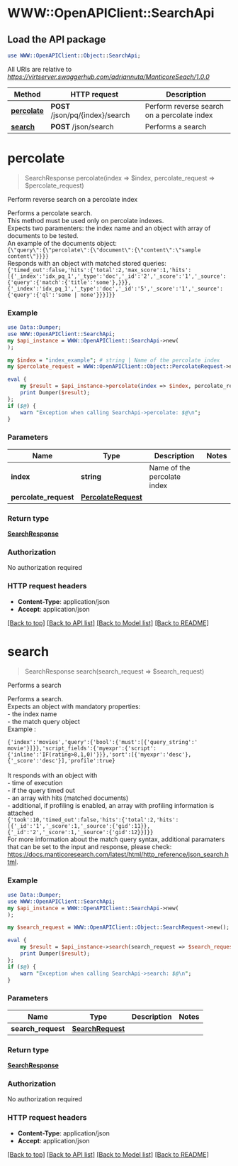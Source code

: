# WWW::OpenAPIClient::SearchApi

## Load the API package
```perl
use WWW::OpenAPIClient::Object::SearchApi;
```

All URIs are relative to *https://virtserver.swaggerhub.com/adriannuta/ManticoreSeach/1.0.0*

Method | HTTP request | Description
------------- | ------------- | -------------
[**percolate**](SearchApi.md#percolate) | **POST** /json/pq/{index}/search | Perform reverse search on a percolate index
[**search**](SearchApi.md#search) | **POST** /json/search | Performs a search


# **percolate**
> SearchResponse percolate(index => $index, percolate_request => $percolate_request)

Perform reverse search on a percolate index

Performs a percolate search. <br/> This method must be used only on percolate indexes. <br/> Expects two paramenters: the index name and an object with array of documents to be tested. <br/> An example of the documents object: <br/> ``` {\"query\":{\"percolate\":{\"document\":{\"content\":\"sample content\"}}}} ``` <br/> Responds with an object with matched stored queries: <br/> ``` {'timed_out':false,'hits':{'total':2,'max_score':1,'hits':[{'_index':'idx_pq_1','_type':'doc','_id':'2','_score':'1','_source':{'query':{'match':{'title':'some'},}}},{'_index':'idx_pq_1','_type':'doc','_id':'5','_score':'1','_source':{'query':{'ql':'some | none'}}}]}} ``` 

### Example 
```perl
use Data::Dumper;
use WWW::OpenAPIClient::SearchApi;
my $api_instance = WWW::OpenAPIClient::SearchApi->new(
);

my $index = "index_example"; # string | Name of the percolate index
my $percolate_request = WWW::OpenAPIClient::Object::PercolateRequest->new(); # PercolateRequest | 

eval { 
    my $result = $api_instance->percolate(index => $index, percolate_request => $percolate_request);
    print Dumper($result);
};
if ($@) {
    warn "Exception when calling SearchApi->percolate: $@\n";
}
```

### Parameters

Name | Type | Description  | Notes
------------- | ------------- | ------------- | -------------
 **index** | **string**| Name of the percolate index | 
 **percolate_request** | [**PercolateRequest**](PercolateRequest.md)|  | 

### Return type

[**SearchResponse**](SearchResponse.md)

### Authorization

No authorization required

### HTTP request headers

 - **Content-Type**: application/json
 - **Accept**: application/json

[[Back to top]](#) [[Back to API list]](../README.md#documentation-for-api-endpoints) [[Back to Model list]](../README.md#documentation-for-models) [[Back to README]](../README.md)

# **search**
> SearchResponse search(search_request => $search_request)

Performs a search

Performs a search. <br/> Expects an object with mandatory properties: <br/> - the index name <br/> - the match query object <br/> Example : <br/> <code> {'index':'movies','query':{'bool':{'must':[{'query_string':' movie'}]}},'script_fields':{'myexpr':{'script':{'inline':'IF(rating>8,1,0)'}}},'sort':[{'myexpr':'desc'},{'_score':'desc'}],'profile':true} </code> <br/> It responds with an object with <br/> - time of execution <br/> - if the query timed out <br/> - an array with hits (matched documents) <br/> - additional, if profiling is enabled, an array with profiling information is attached <br/>  ``` {'took':10,'timed_out':false,'hits':{'total':2,'hits':[{'_id':'1','_score':1,'_source':{'gid':11}},{'_id':'2','_score':1,'_source':{'gid':12}}]}} ``` <br/> For more information about the match query syntax, additional paramaters that can be set to the input and response, please check: https://docs.manticoresearch.com/latest/html/http_reference/json_search.html. 

### Example 
```perl
use Data::Dumper;
use WWW::OpenAPIClient::SearchApi;
my $api_instance = WWW::OpenAPIClient::SearchApi->new(
);

my $search_request = WWW::OpenAPIClient::Object::SearchRequest->new(); # SearchRequest | 

eval { 
    my $result = $api_instance->search(search_request => $search_request);
    print Dumper($result);
};
if ($@) {
    warn "Exception when calling SearchApi->search: $@\n";
}
```

### Parameters

Name | Type | Description  | Notes
------------- | ------------- | ------------- | -------------
 **search_request** | [**SearchRequest**](SearchRequest.md)|  | 

### Return type

[**SearchResponse**](SearchResponse.md)

### Authorization

No authorization required

### HTTP request headers

 - **Content-Type**: application/json
 - **Accept**: application/json

[[Back to top]](#) [[Back to API list]](../README.md#documentation-for-api-endpoints) [[Back to Model list]](../README.md#documentation-for-models) [[Back to README]](../README.md)

